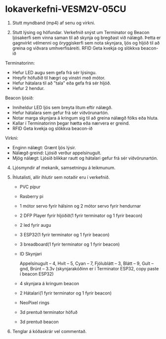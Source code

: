# lokaverkefni-VESM2V-05CU

1. Stutt myndband (mp4) af senu og virkni.


2. Stutt lýsing og höfundar.
Verkefnið snýst um Terminator og Beacon ljósakerfi sem vinna saman til að skynja og bregðast við nálægð. Þetta er gagnvirkt vélmenni og öryggiskerfi sem nota skynjara, ljós og hljóð til að greina og viðvara umhverfisáreiti. RFID Geta kvekja og slökkva beacon-ið

Terminatorinn:
  - Hefur LED augu sem gefa frá sér lýsingu.
  - Hreyfir höfuðið til hægri og vinstri með mótor.
  - Hefur hátalara til að "tala" eða gefa frá sér hljóð.
  - Hefur 2 hendur.

Beacon ljósið:
  - Inniheldur LED ljós sem breyta litum eftir nálægð.
  - Hefur hátalara sem gefur frá sér viðvörunartón.
  - Notar marga skynjara á kringum sig til að greina nálægð fólks eða hluta.
  - Kallar í Terminatorinn þegar hætta eða nærvera er greind.
  - RFID Geta kvekja og slökkva beacon-ið

Virkni:
  - Enginn nálægt: Grænt ljós lýsir.
  - Nálægð greind: Ljósið verður appelsínugult.
  - Mjög nálægt: Ljósið blikkar rautt og hátalari gefur frá sér viðvörunartón.

4. Ljósmyndir af mekaník, samsetningu á leikmunum.


5. Íhlutalisti, allir íhlutir sem notaðir eru í verkefnið.
   - PVC pípur
   - Rasberry pi
   - 1 mótor servo fyrir hálsinn og 2 mótor servo fyrir hendurnar
   - 2 DFP Player fyrir hljóðið(1 fyrir terminator og 1 fyrir beacon)
   - 2 led fyrir augu 
   - 3 ESP32(1 fyrir terminator og 1 fyrir beacon)
   - 3 breadboard(1 fyrir terminator og 1 fyrir beacon)
   - ID Skynjari
     
        Appelsínugult – 4, Hvít – 5, Cyan – 7, Fjólublátt – 3, Blátt – 9, Gult – gnd, Brúnt – 3.3v
     (skynjarakóðinn er í Terminator ESP32, copy paste í beacon ESP32)

   - 4 skynjara á kringum beacon
   - 2 Hátalari(1 fyrir terminator og 1 fyrir beacon)
   - NeoPixel rings
   - 3d prentuð terminator höfuð
   - 3d prentuð beacon

11. Tenglar á kóðaskrár vel commentað.
